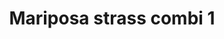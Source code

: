 ---
title: Mariposa strass combi 1
date: 
draft: false

# descripcion
description : Aros pasantes en plata 925 y strass. Traba con mariposita.

materials: Plata 925

color: 

dimensions: Ancho 0,70 cm

code: 01-06-1124

type: "Aros"

categories: []

price: $890,00

price_eftvo: $755,00

# Images
# first image will be shown in the product page
images:
  # - image: "images/path_to_image"
  # La ubicacion de las imagenes es imagenes/Aros/Aros.Strass/01-06-1124-mariposa-strass-combi-1
  - image: "./images/aros/strass/01-06-1124-mariposa-strass-combi-1.jpg"
---